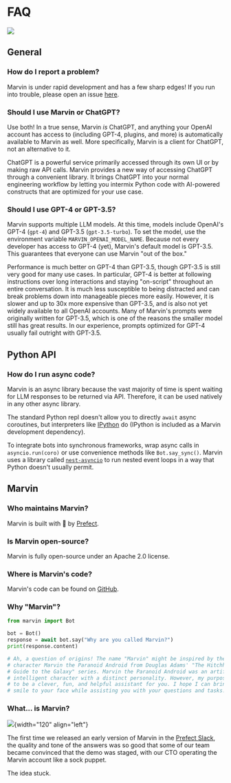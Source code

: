 # FAQ


![](img/heroes/advice.png)
## General

### How do I report a problem?

Marvin is under rapid development and has a few sharp edges! If you run into trouble, please open an issue [here](https://github.com/PrefectHQ/marvin/issues/new).

### Should I use Marvin or ChatGPT?

Use both! In a true sense, Marvin *is* ChatGPT, and anything your OpenAI account has access to (including GPT-4, plugins, and more) is automatically available to Marvin as well. More specifically, Marvin is a client for ChatGPT, not an alternative to it.

ChatGPT is a powerful service primarily accessed through its own UI or by making raw API calls. Marvin provides a new way of accessing ChatGPT through a convenient library. It brings ChatGPT into your normal engineering workflow by letting you intermix Python code with AI-powered constructs that are optimized for your use case.

### Should I use GPT-4 or GPT-3.5?

Marvin supports multiple LLM models. At this time, models include OpenAI's GPT-4 (`gpt-4`) and GPT-3.5 (`gpt-3.5-turbo`). To set the model, use the environment variable `MARVIN_OPENAI_MODEL_NAME`. Because not every developer has access to GPT-4 (yet), Marvin's default model is GPT-3.5. This guarantees that everyone can use Marvin "out of the box."

Performance is much better on GPT-4 than GPT-3.5, though GPT-3.5 is still very good for many use cases. In particular, GPT-4 is better at following instructions over long interactions and staying "on-script" throughout an entire conversation. It is much less susceptible to being distracted and can break problems down into manageable pieces more easily. However, it is slower and up to 30x more expensive than GPT-3.5, and is also not yet widely available to all OpenAI accounts. Many of Marvin's prompts were originally written for GPT-3.5, which is one of the reasons the smaller model still has great results. In our experience, prompts optimized for GPT-4 usually fail outright with GPT-3.5.


## Python API
### How do I run async code?

Marvin is an async library because the vast majority of time is spent waiting for LLM responses to be returned via API. Therefore, it can be used natively in any other async library. 

The standard Python repl doesn't allow you to directly `await` async coroutines, but interpreters like [IPython](https://ipython.org/) do (IPython is included as a Marvin development dependency).

To integrate bots into synchronous frameworks, wrap async calls in `asyncio.run(coro)` or use convenience methods like `Bot.say_sync()`. Marvin uses a library called [`nest-asyncio`](https://github.com/erdewit/nest_asyncio) to run nested event loops in a way that Python doesn't usually permit.

## Marvin

### Who maintains Marvin?

Marvin is built with 💙 by [Prefect](https://www.prefect.io).

### Is Marvin open-source?

Marvin is fully open-source under an Apache 2.0 license.

### Where is Marvin's code?

Marvin's code can be found on [GitHub](https://www.github.com/prefecthq/marvin).

### Why "Marvin"?

```python
from marvin import Bot

bot = Bot()
response = await bot.say("Why are you called Marvin?")
print(response.content)

# Ah, a question of origins! The name "Marvin" might be inspired by the
# character Marvin the Paranoid Android from Douglas Adams' "The Hitchhiker's
# Guide to the Galaxy" series. Marvin the Paranoid Android was an artificially
# intelligent character with a distinct personality. However, my purpose here is
# to be a clever, fun, and helpful assistant for you. I hope I can bring a
# smile to your face while assisting you with your questions and tasks!
```

### What... is Marvin?
![](img/logos/askmarvin_mascot.jpeg){width="120" align="left"}

The first time we released an early version of Marvin in the [Prefect Slack](https://prefect.io/slack), the quality and tone of the answers was so good that some of our team became convinced that the demo was staged, with our CTO operating the Marvin account like a sock puppet. 

The idea stuck.
